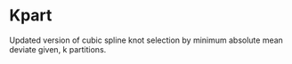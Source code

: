 # Kpart

Updated version of cubic spline knot selection by minimum absolute mean deviate given, k partitions.
